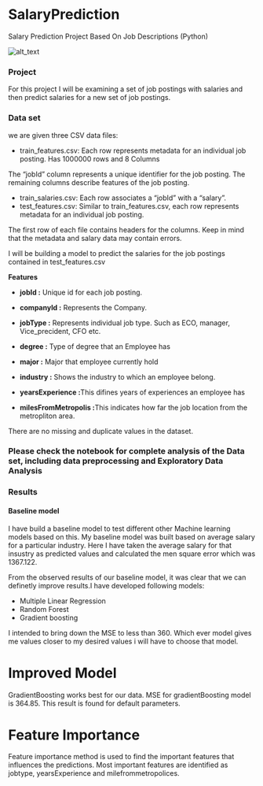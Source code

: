 # SalaryPrediction
Salary Prediction Project Based On Job Descriptions (Python)

![alt_text](https://www.kibrissondakika.com/wp-content/uploads/2018/03/doviz-620x320.jpg)

### Project

For this project I will be examining a set of job postings with salaries and then predict salaries for a new set of job postings.

### Data set
we are given three CSV data files:
* train_features.csv: Each row represents metadata for an individual job posting. Has 1000000 rows and 8 Columns

The “jobId” column represents a unique identifier for the job posting. The remaining columns describe features of the job posting.
* train_salaries.csv: Each row associates a “jobId” with a “salary”.
* test_features.csv: Similar to train_features.csv, each row represents metadata for an individual job posting.

The first row of each file contains headers for the columns. Keep in mind that the metadata and salary data may contain errors.

I will be building a model to predict the salaries for the job postings contained in test_features.csv

__Features__  

* <b>jobId :</b> Unique id for each job posting.

* <b>companyId :</b> Represents the Company.

* <b>jobType :</b> Represents individual job type. Such as ECO, manager, Vice_precident, CFO etc.

* <b>degree :</b> Type of degree that an Employee has

* <b>major :</b> Major that employee currently hold

* <b>industry  :</b> Shows the industry to which an employee belong.

* <b>yearsExperience :</b>This difines years of experiences an employee has

* <b>milesFromMetropolis :</b>This indicates how far the job location from the metropliton area.

There are no missing and duplicate values in the dataset.

 ### Please check the notebook for complete analysis of the Data set, including data preprocessing and Exploratory Data Analysis

### Results

#### Baseline model
I have build a baseline model to test different other Machine learning models based on this. My baseline model was built based on average salary for a particular industry. Here I have taken the average salary for that insustry as predicted values and calculated the men square error which was 1367.122.


From the observed results of our baseline model, it was clear that we can definetly improve results.I have developed following models:

* Multiple Linear Regression 
* Random Forest 
* Gradient boosting 

I intended to bring down the MSE to less than 360. Which ever model gives me values closer to my desired values i will have to choose that model.


# Improved Model
GradientBoosting works best for our data. MSE for gradientBoosting model is 364.85. This result is found for default parameters. 

# Feature Importance
Feature importance method is used to find the important features that influences the predictions. Most important features are identified as jobtype, yearsExperience and milefrommetropolices.



